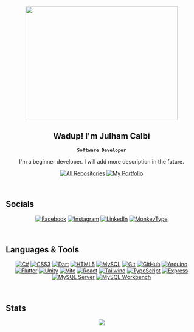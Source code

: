 <!-- ![MasterHead](https://user-images.githubusercontent.com/74038190/212284136-03988914-d899-44b4-b1d9-4eeccf656e44.gif) -->
<div align="center">
  <img src="https://user-images.githubusercontent.com/74038190/216649441-c7a4d602-5d9b-4c5b-99d4-697bddf6f8e0.gif" width="400" height="300" />
</div> 

<div align="center">

## Wadup! I'm Julham Calbi
**`Software Developer`** 

I'm a beginner developer. I will add more description in the future. <br/>
<p align="center">
  <a href="https://github.com/calbijul?tab=repositories" target="_blank"><img alt="All Repositories" title="All Repositories" src="https://img.shields.io/badge/-All%20Repos-2962FF?style=for-the-badge&logo=koding&logoColor=white"/></a>
  <a href="https://kaizeel.vercel.app/" target="_blank"><img alt="My Portfolio" title="My Portfolio" src="https://img.shields.io/badge/-Portfolio-FF5733?style=for-the-badge&logo=portfolio"/>
  </a>
</p>
</div>
<br/>

## Socials

<p align="center">
  <a href="https://facebook.com/justcallmejul" target="_blank"><img src="https://img.shields.io/badge/Facebook-%231877F2.svg?style=for-the-badge&logo=Facebook&logoColor=white" alt="Facebook" /></a>
  <a href="https://instagram.com/kaizeelsama" target="_blank"><img src="https://img.shields.io/badge/Instagram-%23E4405F.svg?style=for-the-badge&logo=Instagram&logoColor=white" alt="Instagram" /></a>
  <a href="https://www.linkedin.com/in/yourlinkedinprofile" target="_blank"><img src="https://img.shields.io/badge/LinkedIn-0077B5.svg?style=for-the-badge&logo=LinkedIn&logoColor=white" alt="LinkedIn" /></a>
   <a href="https://monkeytype.com/profile/kaizeel" target="_blank">
    <img src="https://img.shields.io/badge/MonkeyType-1B1D36?style=for-the-badge&logo=monkeytype&logoColor=FF1493" alt="MonkeyType" />
  </a>
</p>
</p>
<br/>

## Languages & Tools

<p align="center">
  <a href="https://learn.microsoft.com/en-us/dotnet/csharp/" target="_blank"><img src="https://img.shields.io/badge/c%23-%23239120.svg?style=for-the-badge&logo=csharp&logoColor=white" alt="C#" /></a> 
  <a href="https://developer.mozilla.org/en-US/docs/Web/CSS" target="_blank"><img src="https://img.shields.io/badge/css3-%231572B6.svg?style=for-the-badge&logo=css3&logoColor=white" alt="CSS3" /></a>
  <a href="https://dart.dev/" target="_blank"><img src="https://img.shields.io/badge/dart-%230175C2.svg?style=for-the-badge&logo=dart&logoColor=white" alt="Dart" /></a>
  <a href="https://developer.mozilla.org/en-US/docs/Web/HTML" target="_blank"><img src="https://img.shields.io/badge/html5-%23E34F26.svg?style=for-the-badge&logo=html5&logoColor=white" alt="HTML5" /></a>
  <a href="https://www.mysql.com/" target="_blank"><img src="https://img.shields.io/badge/mysql-4479A1.svg?style=for-the-badge&logo=mysql&logoColor=white" alt="MySQL" /></a>
  <a href="https://git-scm.com/" target="_blank"><img src="https://img.shields.io/badge/git-%23F05033.svg?style=for-the-badge&logo=git&logoColor=white" alt="Git" /></a>
  <a href="https://github.com/" target="_blank"><img src="https://img.shields.io/badge/github-%23121011.svg?style=for-the-badge&logo=github&logoColor=white" alt="GitHub" /></a>
  <a href="https://www.arduino.cc/" target="_blank"><img src="https://img.shields.io/badge/-Arduino-00979D?style=for-the-badge&logo=Arduino&logoColor=white" alt="Arduino" /></a>
  <a href="https://flutter.dev/" target="_blank"><img src="https://img.shields.io/badge/Flutter-%2302569B.svg?style=for-the-badge&logo=Flutter&logoColor=white" alt="Flutter" /></a>
  <a href="https://unity.com/" target="_blank"><img src="https://img.shields.io/badge/unity-%23000000.svg?style=for-the-badge&logo=unity&logoColor=white" alt="Unity" /></a>
  <a href="https://vitejs.dev/" target="_blank"><img src="https://img.shields.io/badge/Vite-%23F24E1E.svg?style=for-the-badge&logo=vite&logoColor=white" alt="Vite" /></a>
  <a href="https://reactjs.org/" target="_blank"><img src="https://img.shields.io/badge/React-%23202C37.svg?style=for-the-badge&logo=react&logoColor=61DAFB" alt="React" /></a>
  <a href="https://tailwindcss.com/" target="_blank"><img src="https://img.shields.io/badge/Tailwind-%2306B6D4.svg?style=for-the-badge&logo=tailwindcss&logoColor=white" alt="Tailwind" /></a>
  <a href="https://www.typescriptlang.org/" target="_blank"><img src="https://img.shields.io/badge/TypeScript-%233178C6.svg?style=for-the-badge&logo=typescript&logoColor=white" alt="TypeScript" /></a>
  <a href="https://expressjs.com/" target="_blank"><img src="https://img.shields.io/badge/Express-%23000000.svg?style=for-the-badge&logo=express&logoColor=white" alt="Express" /></a>
  <a href="https://dev.mysql.com/" target="_blank"><img src="https://img.shields.io/badge/MySQL_Server-%234E73B5.svg?style=for-the-badge&logo=mysql&logoColor=white" alt="MySQL Server" /></a>
  <a href="https://www.mysql.com/products/workbench/" target="_blank"><img src="https://img.shields.io/badge/MySQL_Workbench-%234E73B5.svg?style=for-the-badge&logo=mysql&logoColor=white" alt="MySQL Workbench" /></a>
</p>
<br/>

## Stats

<div align="center">
  
  <!-- ![](https://github-readme-stats.vercel.app/api?username=calbijul&show_icons=true&theme=transparent&hide_border=false&count_private=false) -->

  
 <!-- ![](https://github-readme-streak-stats.herokuapp.com/?user=calbijul&theme=transparent&hide_border=false) -->
  
  ![](https://github-readme-stats.vercel.app/api/top-langs/?username=calbijul&theme=transparent&hide_border=false&layout=compact)
  
</div>

<!-- ---
<div align="center">
  <img src="https://github.com/Platane/snk/raw/output/github-contribution-grid-snake.svg" />
</div> -->

<br>

<!-- ---
 <div align="center">
  <img src="https://user-images.githubusercontent.com/74038190/212747107-5b654ba5-31c6-4366-b42b-51b822e9bc52.gif" />
</div> 
-->
